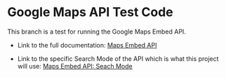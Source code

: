 # Google Maps API Test Code
This branch is a test for running the Google Maps Embed API.

* Link to the full documentation: [Maps Embed API](https://developers.google.com/maps/documentation/embed/get-started)

* Link to the specific Search Mode of the API which is what this project will use: [Maps Embed API: Seach Mode](https://developers.google.com/maps/documentation/embed/get-started#search_mode)
